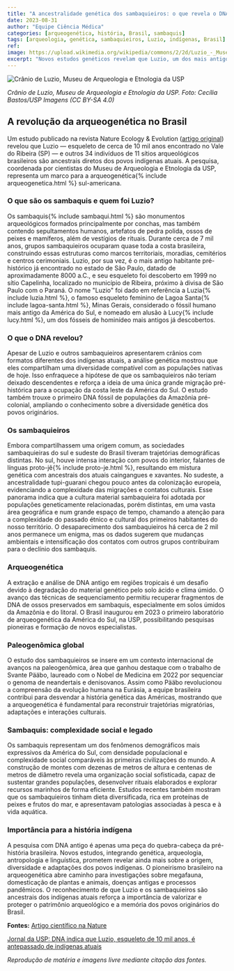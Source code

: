 ```yaml
---
title: "A ancestralidade genética dos sambaquieiros: o que revela o DNA de Luzio"
date: 2023-08-31
author: "Equipe Ciência Médica"
categories: [arqueogenética, história, Brasil, sambaquis]
tags: [arqueologia, genética, sambaquieiros, Luzio, indígenas, Brasil]
ref:
image: https://upload.wikimedia.org/wikipedia/commons/2/2d/Luzio_-_Museu_de_Arqueologia_e_Etnologia_da_USP.jpg
excerpt: "Novos estudos genéticos revelam que Luzio, um dos mais antigos habitantes do Brasil, e os povos sambaquieiros são ancestrais diretos dos indígenas atuais."
---
```


![Crânio de Luzio, Museu de Arqueologia e Etnologia da USP](https://upload.wikimedia.org/wikipedia/commons/2/2d/Luzio_-_Museu_de_Arqueologia_e_Etnologia_da_USP.jpg)

*Crânio de Luzio, Museu de Arqueologia e Etnologia da USP. Foto: Cecília Bastos/USP Imagens (CC BY-SA 4.0)*

## A revolução da arqueogenética no Brasil

Um estudo publicado na revista Nature Ecology & Evolution ([artigo original](https://www.nature.com/articles/s41559-023-02114-9)) revelou que Luzio — esqueleto de cerca de 10 mil anos encontrado no Vale do Ribeira (SP) — e outros 34 indivíduos de 11 sítios arqueológicos brasileiros são ancestrais diretos dos povos indígenas atuais. A pesquisa, coordenada por cientistas do Museu de Arqueologia e Etnologia da USP, representa um marco para a arqueogenética{% include arqueogenetica.html %} sul-americana.

### O que são os sambaquis e quem foi Luzio?

Os sambaquis{% include sambaqui.html %} são monumentos arqueológicos formados principalmente por conchas, mas também contendo sepultamentos humanos, artefatos de pedra polida, ossos de peixes e mamíferos, além de vestígios de rituais. Durante cerca de 7 mil anos, grupos sambaquieiros ocuparam quase toda a costa brasileira, construindo essas estruturas como marcos territoriais, moradias, cemitérios e centros cerimoniais. Luzio, por sua vez, é o mais antigo habitante pré-histórico já encontrado no estado de São Paulo, datado de aproximadamente 8000 a.C., e seu esqueleto foi descoberto em 1999 no sítio Capelinha, localizado no município de Ribeira, próximo à divisa de São Paulo com o Paraná. O nome "Luzio" foi dado em referência a Luzia{% include luzia.html %}, o famoso esqueleto feminino de Lagoa Santa{% include lagoa-santa.html %}, Minas Gerais, considerado o fóssil humano mais antigo da América do Sul, e nomeado em alusão à Lucy{% include lucy.html %}, um dos fósseis de hominídeo mais antigos já descobertos.

### O que o DNA revelou?

Apesar de Luzio e outros sambaquieiros apresentarem crânios com formatos diferentes dos indígenas atuais, a análise genética mostrou que eles compartilham uma diversidade compatível com as populações nativas de hoje. Isso enfraquece a hipótese de que os sambaquieiros não teriam deixado descendentes e reforça a ideia de uma única grande migração pré-histórica para a ocupação da costa leste da América do Sul. O estudo também trouxe o primeiro DNA fóssil de populações da Amazônia pré-colonial, ampliando o conhecimento sobre a diversidade genética dos povos originários.

### Os sambaquieiros

Embora compartilhassem uma origem comum, as sociedades sambaquieiras do sul e sudeste do Brasil tiveram trajetórias demográficas distintas. No sul, houve intensa interação com povos do interior, falantes de línguas proto-jê{% include proto-je.html %}, resultando em mistura genética com ancestrais dos atuais caingangues e xavantes. No sudeste, a ancestralidade tupi-guarani chegou pouco antes da colonização europeia, evidenciando a complexidade das migrações e contatos culturais. Esse panorama indica que a cultura material sambaquieira foi adotada por populações geneticamente relacionadas, porém distintas, em uma vasta área geográfica e num grande espaço de tempo, chamando a atenção para a complexidade do passado étnico e cultural dos primeiros habitantes do nosso território. O desaparecimento dos sambaquieiros há cerca de 2 mil anos permanece um enigma, mas os dados sugerem que mudanças ambientais e intensificação dos contatos com outros grupos contribuíram para o declínio dos sambaquis.

### Arqueogenética

A extração e análise de DNA antigo em regiões tropicais é um desafio devido à degradação do material genético pelo solo ácido e clima úmido. O avanço das técnicas de sequenciamento permitiu recuperar fragmentos de DNA de ossos preservados em sambaquis, especialmente em solos úmidos da Amazônia e do litoral. O Brasil inaugurou em 2023 o primeiro laboratório de arqueogenética da América do Sul, na USP, possibilitando pesquisas pioneiras e formação de novos especialistas.

### Paleogenômica global

O estudo dos sambaquieiros se insere em um contexto internacional de avanços na paleogenômica, área que ganhou destaque com o trabalho de Svante Pääbo, laureado com o Nobel de Medicina em 2022 por sequenciar o genoma de neandertais e denisovanos. Assim como Pääbo revolucionou a compreensão da evolução humana na Eurásia, a equipe brasileira contribui para desvendar a história genética das Américas, mostrando que a arqueogenética é fundamental para reconstruir trajetórias migratórias, adaptações e interações culturais.

### Sambaquis: complexidade social e legado

Os sambaquis representam um dos fenômenos demográficos mais expressivos da América do Sul, com densidade populacional e complexidade social comparáveis às primeiras civilizações do mundo. A construção de montes com dezenas de metros de altura e centenas de metros de diâmetro revela uma organização social sofisticada, capaz de sustentar grandes populações, desenvolver rituais elaborados e explorar recursos marinhos de forma eficiente. Estudos recentes também mostram que os sambaquieiros tinham dieta diversificada, rica em proteínas de peixes e frutos do mar, e apresentavam patologias associadas à pesca e à vida aquática.

### Importância para a história indígena

A pesquisa com DNA antigo é apenas uma peça do quebra-cabeça da pré-história brasileira. Novos estudos, integrando genética, arqueologia, antropologia e linguística, prometem revelar ainda mais sobre a origem, diversidade e adaptações dos povos indígenas. O pioneirismo brasileiro na arqueogenética abre caminho para investigações sobre megafauna, domesticação de plantas e animais, doenças antigas e processos pandêmicos. O reconhecimento de que Luzio e os sambaquieiros são ancestrais dos indígenas atuais reforça a importância de valorizar e proteger o patrimônio arqueológico e a memória dos povos originários do Brasil.

**Fontes:**
[Artigo científico na Nature](https://www.nature.com/articles/s41559-023-02114-9)

[Jornal da USP: DNA indica que Luzio, esqueleto de 10 mil anos, é antepassado de indígenas atuais](https://jornal.usp.br/ciencias/dna-indica-que-luzio-esqueleto-de-10-mil-anos-e-antepassado-de-indigenas-atuais/)

*Reprodução de matéria e imagens livre mediante citação das fontes.*
